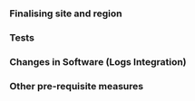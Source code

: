 

### Finalising site and region
### Tests 
### Changes in Software (Logs Integration)
### Other pre-requisite measures
<!--stackedit_data:
eyJoaXN0b3J5IjpbLTY2OTA4NDM5Ml19
-->